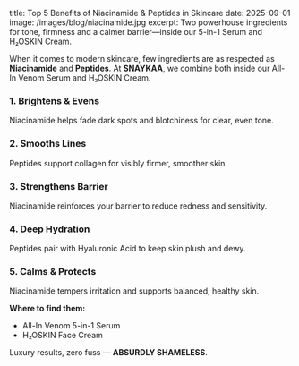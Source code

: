 title: Top 5 Benefits of Niacinamide & Peptides in Skincare
date: 2025-09-01
image: /images/blog/niacinamide.jpg
excerpt: Two powerhouse ingredients for tone, firmness and a calmer barrier—inside our 5-in-1 Serum and H₂OSKIN Cream.

When it comes to modern skincare, few ingredients are as respected as **Niacinamide** and **Peptides**. At **SNAYKAA**, we combine both inside our All-In Venom Serum and H₂OSKIN Cream.

### 1. Brightens & Evens
Niacinamide helps fade dark spots and blotchiness for clear, even tone.

### 2. Smooths Lines
Peptides support collagen for visibly firmer, smoother skin.

### 3. Strengthens Barrier
Niacinamide reinforces your barrier to reduce redness and sensitivity.

### 4. Deep Hydration
Peptides pair with Hyaluronic Acid to keep skin plush and dewy.

### 5. Calms & Protects
Niacinamide tempers irritation and supports balanced, healthy skin.

**Where to find them:**  
- All-In Venom 5-in-1 Serum  
- H₂OSKIN Face Cream

Luxury results, zero fuss — **ABSURDLY SHAMELESS**.


